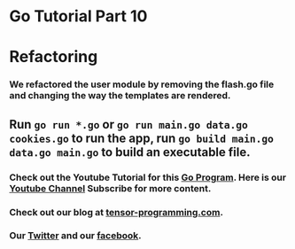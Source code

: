 # Go Tutorial Part 10
# Refactoring

### We refactored the user module by removing the flash.go file and changing the way the templates are rendered.   
## Run `go run *.go` or `go run main.go data.go cookies.go` to run the app, run `go build main.go data.go main.go` to build an executable file. 

### Check out the Youtube Tutorial for this [Go Program](https://youtu.be/4EbrFEgDOYY). Here is our [Youtube Channel](https://www.youtube.com/channel/UCYqCZOwHbnPwyjawKfE21wg) Subscribe for more content.

### Check out our blog at [tensor-programming.com](http://tensor-programming.com/).

### Our [Twitter](https://twitter.com/TensorProgram) and our [facebook](https://www.facebook.com/Tensor-Programming-1197847143611799/).
